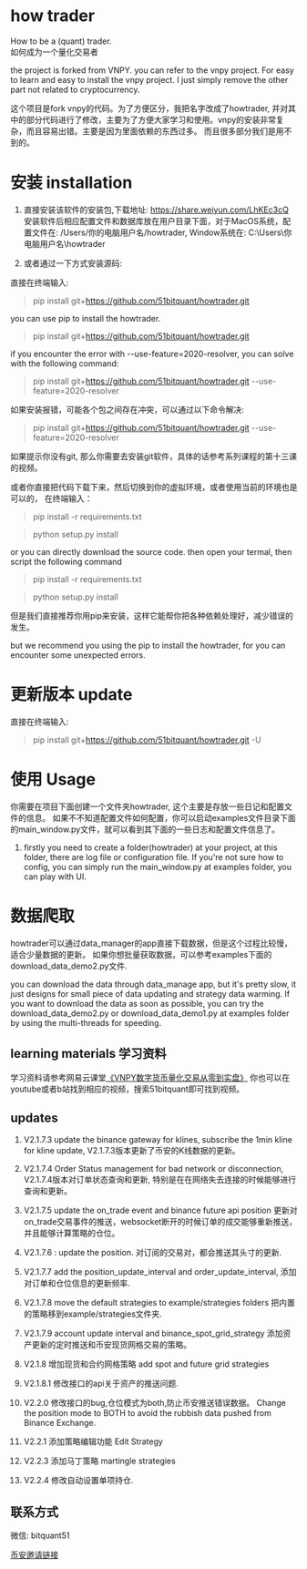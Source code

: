 # how trader
How to be a (quant) trader.  
如何成为一个量化交易者

the project is forked from VNPY. you can refer to the vnpy project. For
easy to learn and easy to install the vnpy project. I just simply remove
the other part not related to cryptocurrency. 

这个项目是fork vnpy的代码。为了方便区分，我把名字改成了howtrader,
并对其中的部分代码进行了修改，主要为了方便大家学习和使用。vnpy的安装非常复杂，而且容易出错。主要是因为里面依赖的东西过多。
而且很多部分我们是用不到的。

# 安装 installation 

1. 直接安装该软件的安装包,下载地址: https://share.weiyun.com/LhKEc3cQ
   安装软件后相应配置文件和数据库放在用户目录下面，对于MacOS系统，配置文件在:
   /Users/你的电脑用户名/howtrader, Window系统在: C:\Users\你电脑用户名\howtrader


2. 或者通过一下方式安装源码:

直接在终端输入:
> pip install git+https://github.com/51bitquant/howtrader.git

you can use pip to install the howtrader.

> pip install git+https://github.com/51bitquant/howtrader.git 

if you encounter the error with --use-feature=2020-resolver, you can
solve with the following command: 
> pip install git+https://github.com/51bitquant/howtrader.git --use-feature=2020-resolver

如果安装报错，可能各个包之间存在冲突，可以通过以下命令解决:
> pip install git+https://github.com/51bitquant/howtrader.git --use-feature=2020-resolver

如果提示你没有git, 那么你需要去安装git软件，具体的话参考系列课程的第十三课的视频。

或者你直接把代码下载下来，然后切换到你的虚拟环境，或者使用当前的环境也是可以的，
在终端输入：

> pip install -r requirements.txt 

> python setup.py install 

or you can directly download the source code. then open your termal,
then script the following command

> pip install -r requirements.txt 

> python setup.py install 

但是我们直接推荐你用pip来安装，这样它能帮你把各种依赖处理好，减少错误的发生。

but we recommend you using the pip to install the howtrader, for you can
encounter some unexpected errors.

# 更新版本 update
直接在终端输入: 

> pip install git+https://github.com/51bitquant/howtrader.git -U 



# 使用 Usage
你需要在项目下面创建一个文件夹howtrader, 这个主要是存放一些日记和配置文件的信息。
如果不不知道配置文件如何配置，你可以启动examples文件目录下面的main_window.py文件，就可以看到其下面的一些日志和配置文件信息了。

1. firstly you need to create a folder(howtrader) at your project, at
   this folder, there are log file or configuration file. If you're not
   sure how to config, you can simply run the main_window.py at examples
   folder, you can play with UI.
# 数据爬取
howtrader可以通过data_manager的app直接下载数据，但是这个过程比较慢，适合少量数据的更新。
如果你想批量获取数据，可以参考examples下面的download_data_demo2.py文件.

you can download the data through data_manage app, but it's pretty slow,
it just designs for small piece of data updating and strategy data
warming. If you want to download the data as soon as possible, you can
try the download_data_demo2.py or download_data_demo1.py at examples
folder by using the multi-threads for speeding.

## learning materials 学习资料

学习资料请参考网易云课堂[《VNPY数字货币量化交易从零到实盘》](https://study.163.com/course/courseMain.htm?courseId=1210904816)
你也可以在youtube或者b站找到相应的视频，搜索51bitquant即可找到视频。

## updates

1. V2.1.7.3 update the binance gateway for klines, subscribe the 1min
   kline for kline update, V2.1.7.3版本更新了币安的K线数据的更新。
2. V2.1.7.4 Order Status management for bad network or disconnection,
   V2.1.7.4版本对订单状态查询和更新,
   特别是在在网络失去连接的时候能够进行查询和更新。

3. V2.1.7.5 update the on_trade event and binance future api position
   更新对on_trade交易事件的推送，websocket断开的时候订单的成交能够重新推送，并且能够计算策略的仓位。

4. V2.1.7.6 : update the position. 对订阅的交易对，都会推送其头寸的更新.

5. V2.1.7.7 add the position_update_interval and order_update_interval,
   添加对订单和仓位信息的更新频率.
   
6. V2.1.7.8 move the default strategies to example/strategies folders
   把内置的策略移到example/strategies文件夹.
  
7. V2.1.7.9 account update interval and binance_spot_grid_strategy
   添加资产更新的定时推送和币安现货网格交易的策略。
  
8. V2.1.8 增加现货和合约网格策略 add spot and future grid strategies

9. V2.1.8.1 修改接口的api关于资产的推送问题.

10. V2.2.0 修改接口的bug,仓位模式为both,防止币安推送错误数据。 Change the
    position mode to BOTH to avoid the rubbish data pushed from Binance
    Exchange.
    
11. V2.2.1 添加策略编辑功能 Edit Strategy

12. V2.2.3 添加马丁策略 martingle strategies

13. V2.2.4 修改自动设置单项持仓.


## 联系方式
微信: bitquant51

[币安邀请链接](https://www.binancezh.pro/cn/futures/ref/51bitquant)
